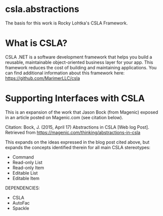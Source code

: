# csla.abstractions

The basis for this work is Rocky Lohtka's CSLA Framework. 

# What is CSLA?
  
CSLA .NET is a software development framework that helps you build a reusable, maintainable object-oriented business layer for your app. This framework reduces the cost of building and maintaining applications. You can find additional information about this framework here: https://github.com/MarimerLLC/csla

# Supporting Interfaces with CSLA

This is an expansion of the work that Jason Bock (from Magenic) exposed in an article posted on Magenic.com (see citation below).

Citation:
Bock, J. (2015, April 17) Abstractions in CSLA [Web log Post]. Retrieved from https://magenic.com/thinking/abstractions-in-csla

This expands on the ideas expressed in the blog post cited above, but expands the concepts identified therein for all main CSLA stereotypes:
 - Command
 - Read-only List
 - Read-only Item
 - Editable List
 - Editable Item

DEPENDENCIES:
 - CSLA
 - AutoFac
 - Spackle
